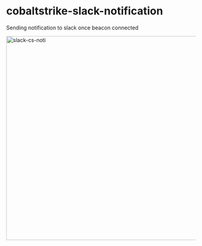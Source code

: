 # cobaltstrike-slack-notification
Sending notification to slack once beacon connected

<img width="544" alt="slack-cs-noti" src="https://github.com/ayiezola/cobaltstrike-slack-notification/assets/14173595/904dbc07-cccc-40af-ad12-31d02084fec0">
